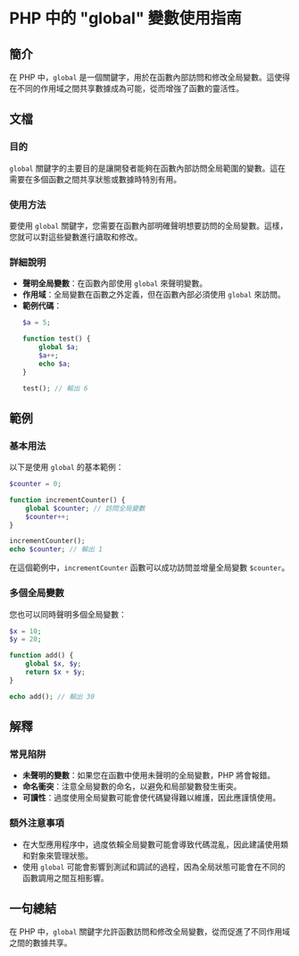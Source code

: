 <!--
Meta Description: # PHP 中的 "global" 變數使用指南 ## 簡介 在 PHP 中，`global` 是一個關鍵字，用於在函數內部訪問和修改全局變數。這使得在不同的作用域之間共享數據成為可能，從而增強了函數的靈活性。 ## 文檔 ### 目的 `global` 關鍵字的主要目的是讓開發者能夠在函數內部訪問...
Meta Keywords: global, php, counter, function, echo
-->

# PHP 中的 "global" 變數使用指南

## 簡介
在 PHP 中，`global` 是一個關鍵字，用於在函數內部訪問和修改全局變數。這使得在不同的作用域之間共享數據成為可能，從而增強了函數的靈活性。

## 文檔
### 目的
`global` 關鍵字的主要目的是讓開發者能夠在函數內部訪問全局範圍的變數。這在需要在多個函數之間共享狀態或數據時特別有用。

### 使用方法
要使用 `global` 關鍵字，您需要在函數內部明確聲明想要訪問的全局變數。這樣，您就可以對這些變數進行讀取和修改。

### 詳細說明
- **聲明全局變數**：在函數內部使用 `global` 來聲明變數。
- **作用域**：全局變數在函數之外定義，但在函數內部必須使用 `global` 來訪問。
- **範例代碼**：
    ```php
    $a = 5;

    function test() {
        global $a;
        $a++;
        echo $a;
    }

    test(); // 輸出 6
    ```

## 範例
### 基本用法
以下是使用 `global` 的基本範例：

```php
$counter = 0;

function incrementCounter() {
    global $counter; // 訪問全局變數
    $counter++;
}

incrementCounter();
echo $counter; // 輸出 1
```

在這個範例中，`incrementCounter` 函數可以成功訪問並增量全局變數 `$counter`。

### 多個全局變數
您也可以同時聲明多個全局變數：

```php
$x = 10;
$y = 20;

function add() {
    global $x, $y;
    return $x + $y;
}

echo add(); // 輸出 30
```

## 解釋
### 常見陷阱
- **未聲明的變數**：如果您在函數中使用未聲明的全局變數，PHP 將會報錯。
- **命名衝突**：注意全局變數的命名，以避免和局部變數發生衝突。
- **可讀性**：過度使用全局變數可能會使代碼變得難以維護，因此應謹慎使用。

### 額外注意事項
- 在大型應用程序中，過度依賴全局變數可能會導致代碼混亂，因此建議使用類和對象來管理狀態。
- 使用 `global` 可能會影響到測試和調試的過程，因為全局狀態可能會在不同的函數調用之間互相影響。

## 一句總結
在 PHP 中，`global` 關鍵字允許函數訪問和修改全局變數，從而促進了不同作用域之間的數據共享。